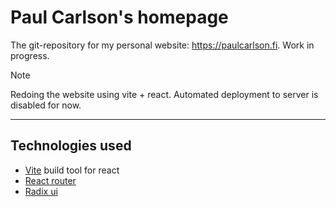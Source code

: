 # Paul Carlson's homepage

The git-repository for my personal website: https://paulcarlson.fi. Work in progress.
> [!NOTE]
> Redoing the website using vite + react. Automated deployment to server is disabled for now.

----

## Technologies used

- [Vite](https://vite.dev/guide/) build tool for react
- [React router](https://reactrouter.com/home)
- [Radix ui](https://www.radix-ui.com/)
